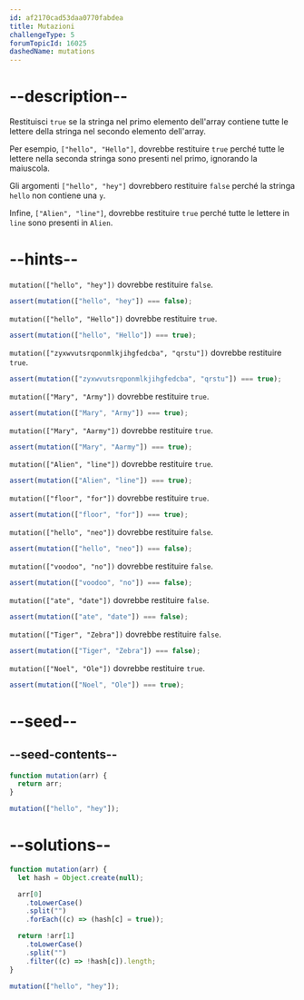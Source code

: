 ```yaml
---
id: af2170cad53daa0770fabdea
title: Mutazioni
challengeType: 5
forumTopicId: 16025
dashedName: mutations
---
```


# --description--

Restituisci `true` se la stringa nel primo elemento dell'array contiene tutte le lettere della stringa nel secondo elemento dell'array.

Per esempio, `["hello", "Hello"]`, dovrebbe restituire `true` perché tutte le lettere nella seconda stringa sono presenti nel primo, ignorando la maiuscola.

Gli argomenti `["hello", "hey"]` dovrebbero restituire `false` perché la stringa `hello` non contiene una `y`.

Infine, `["Alien", "line"]`, dovrebbe restituire `true` perché tutte le lettere in `line` sono presenti in `Alien`.

# --hints--

`mutation(["hello", "hey"])` dovrebbe restituire `false`.

```js
assert(mutation(["hello", "hey"]) === false);
```

`mutation(["hello", "Hello"])` dovrebbe restituire `true`.

```js
assert(mutation(["hello", "Hello"]) === true);
```

`mutation(["zyxwvutsrqponmlkjihgfedcba", "qrstu"])` dovrebbe restituire `true`.

```js
assert(mutation(["zyxwvutsrqponmlkjihgfedcba", "qrstu"]) === true);
```

`mutation(["Mary", "Army"])` dovrebbe restituire `true`.

```js
assert(mutation(["Mary", "Army"]) === true);
```

`mutation(["Mary", "Aarmy"])` dovrebbe restituire `true`.

```js
assert(mutation(["Mary", "Aarmy"]) === true);
```

`mutation(["Alien", "line"])` dovrebbe restituire `true`.

```js
assert(mutation(["Alien", "line"]) === true);
```

`mutation(["floor", "for"])` dovrebbe restituire `true`.

```js
assert(mutation(["floor", "for"]) === true);
```

`mutation(["hello", "neo"])` dovrebbe restituire `false`.

```js
assert(mutation(["hello", "neo"]) === false);
```

`mutation(["voodoo", "no"])` dovrebbe restituire `false`.

```js
assert(mutation(["voodoo", "no"]) === false);
```

`mutation(["ate", "date"])` dovrebbe restituire `false`.

```js
assert(mutation(["ate", "date"]) === false);
```

`mutation(["Tiger", "Zebra"])` dovrebbe restituire `false`.

```js
assert(mutation(["Tiger", "Zebra"]) === false);
```

`mutation(["Noel", "Ole"])` dovrebbe restituire `true`.

```js
assert(mutation(["Noel", "Ole"]) === true);
```

# --seed--

## --seed-contents--

```js
function mutation(arr) {
  return arr;
}

mutation(["hello", "hey"]);
```

# --solutions--

```js
function mutation(arr) {
  let hash = Object.create(null);

  arr[0]
    .toLowerCase()
    .split("")
    .forEach((c) => (hash[c] = true));

  return !arr[1]
    .toLowerCase()
    .split("")
    .filter((c) => !hash[c]).length;
}

mutation(["hello", "hey"]);
```
